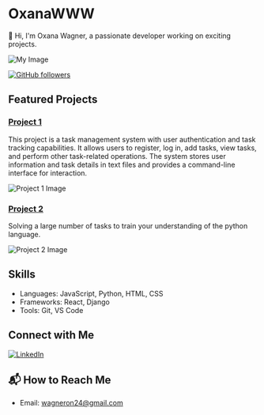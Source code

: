 # OxanaWWW


👋 Hi, I'm Oxana Wagner, a passionate developer working on exciting projects.

![My Image](https://drive.google.com/file/d/1JJr5J62ySfisupc-52VW2oalCk7lLBLA/view?usp=sharing)


[![GitHub followers](https://img.shields.io/github/followers/OxanaWWW?label=Follow&style=social)](https://github.com/OxanaWWW)

## Featured Projects

### [Project 1](https://github.com/OxanaWWW/finalCapstone)
This project is a task management system with user authentication and task tracking capabilities. It allows users to register, log in, add tasks, view tasks, and perform other task-related operations. The system stores user information and task details in text files and provides a command-line interface for interaction.

![Project 1 Image](https://www.google.com/imgres?imgurl=https%3A%2F%2Fwww.freecodecamp.org%2Fnews%2Fcontent%2Fimages%2F2020%2F05%2FPython-File-Handling-1.png&tbnid=MP1e6WR3kf-anM&vet=12ahUKEwjjq_HGyeSEAxUXvycCHfc_ArYQMygMegUIARCMAQ..i&imgrefurl=https%3A%2F%2Fwww.freecodecamp.org%2Fnews%2Fpython-write-to-file-open-read-append-and-other-file-handling-functions-explained%2F&docid=akUIXQHZbM0ODM&w=1505&h=788&q=image%20file%20python&ved=2ahUKEwjjq_HGyeSEAxUXvycCHfc_ArYQMygMegUIARCMAQ)

### [Project 2](https://github.com/OxanaWWW/PYTHON_10.22)
Solving a large number of tasks to train your understanding of the python language.

![Project 2 Image](https://external-content.duckduckgo.com/iu/?u=https%3A%2F%2Fwallpapercave.com%2Fwp%2Fwp8816374.jpg&f=1&nofb=1&ipt=b5067adb3ef7a9223e90d2f78e543f8d82dfcac6f1db727dd42a9188accc9436&ipo=images)

## Skills

- Languages: JavaScript, Python, HTML, CSS
- Frameworks: React, Django
- Tools: Git, VS Code

## Connect with Me

[![LinkedIn](https://img.shields.io/badge/LinkedIn-Connect-blue)](https://www.linkedin.com/in/oxana-wagner-ab0801230)

## 📬 How to Reach Me

- Email: wagneron24@gmail.com

